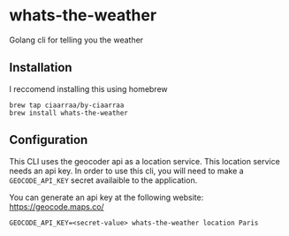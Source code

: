 # whats-the-weather
Golang cli for telling you the weather

## Installation

I reccomend installing this using homebrew
```
brew tap ciaarraa/by-ciaarraa
brew install whats-the-weather
```

## Configuration
This CLI uses the geocoder api as a location service. This location service needs an api key. In order to use this cli, you will need to make a `GEOCODE_API_KEY` secret availaible to the application.

You can generate an api key at the following website: https://geocode.maps.co/

```
GEOCODE_API_KEY=<secret-value> whats-the-weather location Paris
```